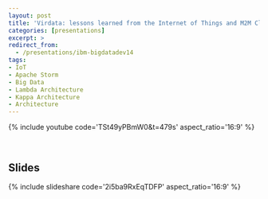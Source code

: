 ```yaml
---
layout: post
title: 'Virdata: lessons learned from the Internet of Things and M2M Cloud Services @ IBM Big Data Developers Meetup, Silicon Valley'
categories: [presentations]
excerpt: >
redirect_from: 
  - /presentations/ibm-bigdatadev14
tags:
- IoT
- Apache Storm
- Big Data
- Lambda Architecture
- Kappa Architecture  
- Architecture
---
```


{% include youtube code='TSt49yPBmW0&t=479s' aspect_ratio='16:9' %}

<br/>

## Slides

{% include slideshare code='2i5ba9RxEqTDFP' aspect_ratio='16:9' %}